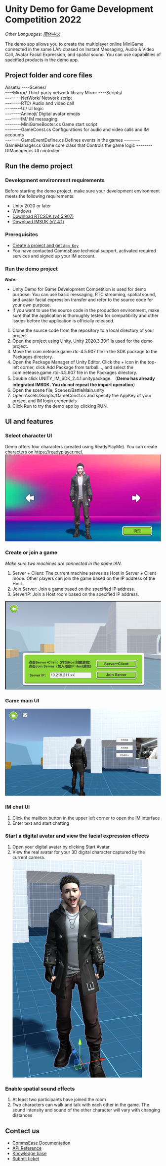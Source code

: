 # Unity Demo for Game Development Competition 2022

_Other Languages: [简体中文](README.md)_

The demo app allows you to create the multiplayer online MiniGame connected in the same LAN obased on Instant Messaging, Audio & Video Call, Avatar Facial Expression, and spatial sound. You can use capabilities of specified products in the demo app.

## Project folder and core files  
Assets/
----Scenes/  
----Mirror/ Third-party network library Mirror
----Scripts/  
--------NetWork/ Network script  
--------RTC/ Audio and video call  
--------UI/ UI logic  
--------Animoji/ Digital avatar emojis  
--------IM/ IM messaging  
--------MiniGameBooter.cs Game start script  
--------GameConst.cs Configurations for audio and video calls and IM accounts  
--------GameEventDefine.cs Defines events in the games
--------GameManager.cs Game core class that Controls the game logic
--------UIManager.cs UI controller

## Run the demo project

### Development environment requirements

Before starting the demo project, make sure your development environment meets the following requirements:
- Unity 2020 or later
- Windows
- [Download RTCSDK (v4.5.907)](https://yx-web-nosdn.netease.im/package/1662715423977/nertc-unity-sdk-4.5.907.7z?download=nertc-unity-sdk-4.5.907.7z)
- [Download IMSDK (v2.4.1)](https://doc.yunxin.163.com/all/sdk-download?platform=unity)

### Prerequisites

- [Create a project and get `App Key`](https://doc.yunxin.163.com/nertc/docs/DE3NDM0NTI?platform=unity) 
- You have contacted CommsEase technical support, activated required services and signed up your IM account.

### Run the demo project

***Note:***  
* Unity Demo for Game Development Competition is used for demo purpose. You can use basic messaging, RTC streaming, spatial sound, and avatar facial expression transfer and refer to the source code for your own purpose.
* If you want to use the source code in the production environment, make sure that the application is thoroughly tested for compatibility and other issues before the application is officially released.

1. Clone the source code from the repository to a local directory of your project.
2. Open the project using Unity. Unity 2020.3.30f1 is used for the demo project.
3. Move the com.netease.game.rtc-4.5.907 file in the SDK package to the Packages directory.
4. Open the Package Manager of Unity Editor. Click the + icon in the top-left corner, click Add Package from tarball..., and select the com.netease.game.rtc-4.5.907 file in the Packages directory.
5. Double click UNITY_IM_SDK_2.4.1.unitypackage. （**Demo has already integrated IMSDK. You do not repeat the import operation**）
6. Open the scene file, Scenes/BattleMain.unity
7. Open Assets/Scripts/GameConst.cs and specify the AppKey of your project and IM login credentials
8. Click Run to try the demo app by clicking RUN.

## UI and features
### Select character UI
Demo offers four characters (created using ReadyPlayMe). You can create characters on https://readyplayer.me/.
![Create Join Game](/imgs/01.png)
### Create or join a game

*Make sure two machines are connected in the same lAN.*
1. Server + Client: The current machine serves as Host in Server + Client mode. Other players can join the game based on the IP address of the Host.
2. Join Server: Join a game based on the specified IP address.
3. ServerIP: Join a Host room based on the specified IP address.

![Create Join Game](/imgs/02.png)


### Game main UI
![Create Join Game](/imgs/03.png)

### IM chat UI
1. Click the mailbox button in the upper left corner to open the IM interface  
2. Enter text and start chatting

### Start a digital avatar and view the facial expression effects
1. Open your digital avatar by clicking Start Avatar
2. View the real avatar for your 3D digital character captured by the current camera.  
![Create Join Game](/imgs/04.png)

### Enable spatial sound effects
1. At least two participants have joined the room  
2. Two characters can walk and talk with each other in the game. The sound intensity and sound of the other character will vary with changing distances  


## Contact us

- [CommsEase Documentation](https://doc.yunxin.163.com/messaging/docs/home-page?platform=unity)
- [API Reference](https://doc.yunxin.163.com/all/api-refer)
- [Knowledge base](https://faq.yunxin.163.com/kb/main/#/)
- [Submit ticket](https://app.yunxin.163.com/index#/issue/submit)
